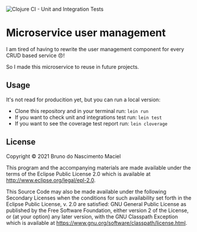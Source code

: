 ![Clojure CI - Unit and Integration Tests](https://github.com/macielti/todo-list-api-clojure/actions/workflows/github_actions.yml/badge.svg)

# Microservice user management

I am tired of having to rewrite the user management component 
for every CRUD based service 😠!

So I made this microservice to reuse in future projects.

## Usage

It's not read for producition yet, but you can run a local version:

- Clone this repository and in your terminal run: `lein run`
- If you want to check unit and integrations test run: `lein test`
- If you want to see the coverage test report run: `lein cloverage`

## License

Copyright © 2021 Bruno do Nascimento Maciel

This program and the accompanying materials are made available under the terms of the Eclipse Public License 2.0 which
is available at
http://www.eclipse.org/legal/epl-2.0.

This Source Code may also be made available under the following Secondary Licenses when the conditions for such
availability set forth in the Eclipse Public License, v. 2.0 are satisfied: GNU General Public License as published by
the Free Software Foundation, either version 2 of the License, or (at your option) any later version, with the GNU
Classpath Exception which is available at https://www.gnu.org/software/classpath/license.html.
